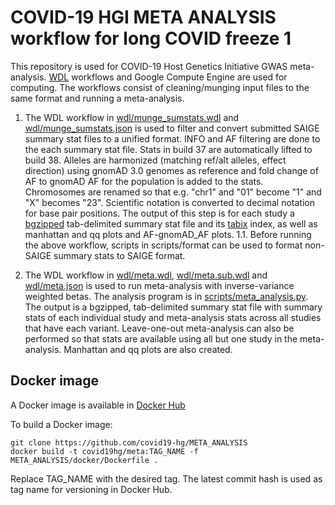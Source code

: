 # COVID-19 HGI META ANALYSIS workflow for long COVID freeze 1

This repository is used for COVID-19 Host Genetics Initiative GWAS meta-analysis. [WDL](https://github.com/openwdl/wdl) workflows and Google Compute Engine are used for computing. The workflows consist of cleaning/munging input files to the same format and running a meta-analysis.

1. The WDL workflow in [wdl/munge_sumstats.wdl](wdl/munge_sumstats.wdl) and [wdl/munge_sumstats.json](wdl/munge_sumstats.json) is used to filter and convert submitted SAIGE summary stat files to a unified format. INFO and AF filtering are done to the each summary stat file. Stats in build 37 are automatically lifted to build 38. Alleles are harmonized (matching ref/alt alleles, effect direction) using gnomAD 3.0 genomes as reference and fold change of AF to gnomAD AF for the population is added to the stats. Chromosomes are renamed so that e.g. "chr1" and "01" become "1" and "X" becomes "23". Scientific notation is converted to decimal notation for base pair positions. The output of this step is for each study a [bgzipped](http://www.htslib.org/doc/bgzip.html) tab-delimited summary stat file and its [tabix](http://www.htslib.org/doc/tabix.html) index, as well as manhattan and qq plots and AF-gnomAD_AF plots.
1.1. Before running the above workflow, scripts in scripts/format can be used to format non-SAIGE summary stats to SAIGE format.

2. The WDL workflow in [wdl/meta.wdl](wdl/meta.wdl), [wdl/meta.sub.wdl](wdl/meta.sub.wdl) and [wdl/meta.json](wdl/meta.json) is used to run meta-analysis with inverse-variance weighted betas. The analysis program is in [scripts/meta_analysis.py](scripts/meta_analysis.py). The output is a bgzipped, tab-delimited summary stat file with summary stats of each individual study and meta-analysis stats across all studies that have each variant. Leave-one-out meta-analysis can also be performed so that stats are available using all but one study in the meta-analysis. Manhattan and qq plots are also created.

## Docker image

A Docker image is available in [Docker Hub](https://hub.docker.com/repository/docker/covid19hg/meta)

To build a Docker image:

```
git clone https://github.com/covid19-hg/META_ANALYSIS
docker build -t covid19hg/meta:TAG_NAME -f META_ANALYSIS/docker/Dockerfile .
```
Replace TAG_NAME with the desired tag. The latest commit hash is used as tag name for versioning in Docker Hub.

